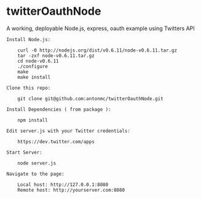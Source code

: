 twitterOauthNode
================

A working, deployable Node.js, express, oauth example using Twitters API

    Install Node.js:

        curl -0 http://nodejs.org/dist/v0.6.11/node-v0.6.11.tar.gz
        tar -zxf node-v0.6.11.tar.gz
        cd node-v0.6.11
        ./configure
        make
        make install

    Clone this repo:

        git clone git@github.com:antonmc/twitterOauthNode.git

    Install Dependencies ( from package ):

        npm install

    Edit server.js with your Twitter credentials:

        https://dev.twitter.com/apps

    Start Server:

        node server.js

    Navigate to the page:

        Local host: http://127.0.0.1:8080
        Remote host: http://yourserver.com:8080
